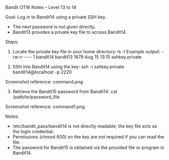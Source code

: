 Bandit OTW Notes – Level 13 to 14

Goal: Log in to Bandit14 using a private SSH key.
- The next password is not given directly.
- Bandit13 provides a private key file to access Bandit14.

Steps:

1. Locate the private key file in your home directory:
ls -l
Example output:
-rw-r----- 1 bandit14 bandit13 1679 Aug 15 13:15 sshkey.private

2. SSH into Bandit14 using the key:
ssh -i sshkey.private bandit14@localhost -p 2220

Screenshot reference: command.png

3. Retrieve the Bandit15 password from Bandit14:
cat /path/to/password_file

Screenshot reference: command1.png

Notes:
- /etc/bandit_pass/bandit14 is not directly readable; the key file acts as the login credential.
- Permissions (chmod 600) on the key are not required if you can read the file.
- The password for Bandit15 is obtained via the provided file or program in Bandit14.
